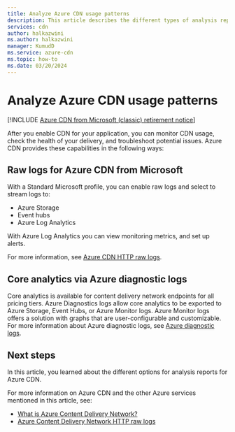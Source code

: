 ```yaml
---
title: Analyze Azure CDN usage patterns
description: This article describes the different types of analysis reports available for Azure CDN products.
services: cdn
author: halkazwini
ms.author: halkazwini
manager: KumudD
ms.service: azure-cdn
ms.topic: how-to
ms.date: 03/20/2024
---
```


# Analyze Azure CDN usage patterns

[!INCLUDE [Azure CDN from Microsoft (classic) retirement notice](../../includes/cdn-classic-retirement.md)]

After you enable CDN for your application, you can monitor CDN usage, check the health of your delivery, and troubleshoot potential issues. Azure CDN provides these capabilities in the following ways:

## Raw logs for Azure CDN from Microsoft

With a Standard Microsoft profile, you can enable raw logs and select to stream logs to:

- Azure Storage
- Event hubs
- Azure Log Analytics

With Azure Log Analytics you can view monitoring metrics, and set up alerts.

For more information, see [Azure CDN HTTP raw logs](monitoring-and-access-log.md).

## Core analytics via Azure diagnostic logs

Core analytics is available for content delivery network endpoints for all pricing tiers. Azure Diagnostics logs allow core analytics to be exported to Azure Storage, Event Hubs, or Azure Monitor logs. Azure Monitor logs offers a solution with graphs that are user-configurable and customizable. For more information about Azure diagnostic logs, see [Azure diagnostic logs](cdn-azure-diagnostic-logs.md).

## Next steps

In this article, you learned about the different options for analysis reports for Azure CDN.

For more information on Azure CDN and the other Azure services mentioned in this article, see:

- [What is Azure Content Delivery Network?](cdn-overview.md)
- [Azure Content Delivery Network HTTP raw logs](monitoring-and-access-log.md)
